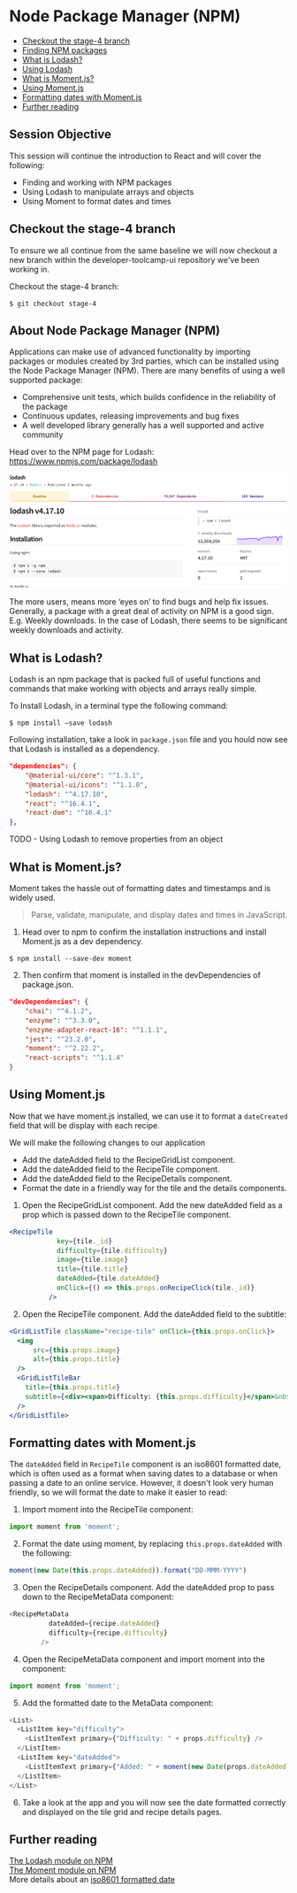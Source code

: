 # Node Package Manager (NPM)

* [Checkout the stage-4 branch](#stage-4)
* [Finding NPM packages](#npm)
* [What is Lodash?](#lodash)
* [Using Lodash](#usinglodash)
* [What is Moment.js?](#moment)
* [Using Moment.js](#usingmoment)
* [Formatting dates with Moment.js](#dateformatting)
* [Further reading](#further)

## Session Objective
This session will continue the introduction to React and will cover the following:

* Finding and working with NPM packages
* Using Lodash to manipulate arrays and objects
* Using Moment to format dates and times

<a name="stage-4"></a>
## Checkout the stage-4 branch
To ensure we all continue from the same baseline we will now checkout a new
branch within the developer-toolcamp-ui repository we've been working in.

Checkout the stage-4 branch:
```
$ git checkout stage-4
```

<a name="npm"></a>
## About Node Package Manager (NPM)
Applications can make use of advanced functionality by importing packages or modules created by 3rd parties, which can be installed using the Node Package Manager (NPM).  There are many benefits of using a well supported package:

* Comprehensive unit tests, which builds confidence in the reliability of the package
* Continuous updates, releasing improvements and bug fixes
* A well developed library generally has a well supported and active community

Head over to the NPM page for Lodash:
https://www.npmjs.com/package/lodash

<img src="./resources/session_07_lodash.png" alt="Lodash NPM page" />

The more users, means more ‘eyes on’ to find bugs and help fix issues. Generally, a package with a great deal of activity on NPM is a good sign.  E.g. Weekly downloads.  In the case of Lodash, there seems to be significant weekly downloads and activity.

<a name="lodash"></a>
## What is Lodash?

Lodash is an npm package that is packed full of useful functions and commands that make working with objects and arrays really simple.  

To Install Lodash, in a terminal type the following command:
```
$ npm install –save lodash
```

Following installation, take a look in `package.json` file and you hould now see that Lodash is installed as a dependency.
```json
"dependencies": {
    "@material-ui/core": "^1.3.1",
    "@material-ui/icons": "^1.1.0",
    "lodash": "^4.17.10",
    "react": "^16.4.1",
    "react-dom": "^16.4.1"
},
```

<a name="usinglodash"></a>
TODO - Using Lodash to remove properties from an object

<a name="whatismoment"></a>
## What is Moment.js?
Moment takes the hassle out of formatting dates and timestamps and is widely used.

> Parse, validate, manipulate, and display dates and times in JavaScript.

1. Head over to npm to confirm the installation instructions and install Moment.js as a dev dependency.
```
$ npm install --save-dev moment
```

2. Then confirm that moment is installed in the devDependencies of package.json.
```json
"devDependencies": {
    "chai": "^4.1.2",
    "enzyme": "^3.3.0",
    "enzyme-adapter-react-16": "^1.1.1",
    "jest": "^23.2.0",
    "moment": "^2.22.2",
    "react-scripts": "^1.1.4"
}
```

<a name="usingmoment"></a>
## Using Moment.js

Now that we have moment.js installed, we can use it to format a `dateCreated` field that will be display with each recipe.

We will make the following changes to our application
* Add the dateAdded field to the RecipeGridList component.
* Add the dateAdded field to the RecipeTile component.
* Add the dateAdded field to the RecipeDetails component.
* Format the date in a friendly way for the tile and the details components.

1. Open the RecipeGridList component.  Add the new dateAdded field as a prop which is passed down to the RecipeTile component.
```jsx
<RecipeTile
            key={tile._id}
            difficulty={tile.difficulty}
            image={tile.image}
            title={tile.title}
            dateAdded={tile.dateAdded}
            onClick={() => this.props.onRecipeClick(tile._id)}
          />
```

2. Open the RecipeTile component.  Add the dateAdded field to the subtitle:
```jsx
<GridListTile className="recipe-tile" onClick={this.props.onClick}>
  <img
      src={this.props.image}
      alt={this.props.title}
  />
  <GridListTileBar
    title={this.props.title}
    subtitle={<div><span>Difficulty: {this.props.difficulty}</span>&nbsp;&nbsp;<span>Date added: {this.props.dateAdded}</span></div>}
  />
</GridListTile>
```

<a name="dateformatting"></a>
## Formatting dates with Moment.js

The `dateAdded` field in `RecipeTile` component is an iso8601 formatted date, which is often used as a format when saving dates to a database or when passing a date to an online service.  However, it doesn't look very human friendly, so we will format the date to make it easier to read:

1. Import moment into the RecipeTile component:
```javascript
import moment from 'moment';
```

2. Format the date using moment, by replacing `this.props.dateAdded` with the following:

```javascript
moment(new Date(this.props.dateAdded)).format("DD-MMM-YYYY")
```

3. Open the RecipeDetails component.  Add the dateAdded prop to pass down to the RecipeMetaData component:
```javascript
<RecipeMetaData
          dateAdded={recipe.dateAdded}
          difficulty={recipe.difficulty}
        />
```

4. Open the RecipeMetaData component and import moment into the component:
```javascript
import moment from 'moment';
```

5. Add the formatted date to the MetaData component:
```javascript
<List>
  <ListItem key="difficulty">
    <ListItemText primary={"Difficulty: " + props.difficulty} />
  </ListItem>
  <ListItem key="dateAdded">
    <ListItemText primary={"Added: " + moment(new Date(props.dateAdded)).format("DD-MMM-YYYY")} />
  </ListItem>
</List>
```

6. Take a look at the app and you will now see the date formatted correctly and displayed on the tile grid and recipe details pages.

<a name="further"></a>
## Further reading
[The Lodash module on NPM](https://www.npmjs.com/package/lodash)  
[The Moment module on NPM](https://www.npmjs.com/package/moment)  
More details about an [iso8601 formatted date](https://en.wikipedia.org/wiki/ISO_8601)

